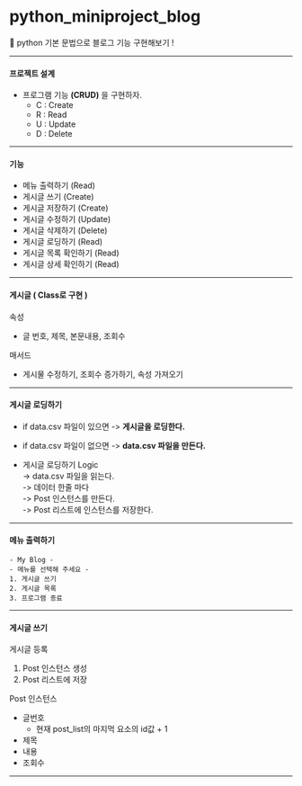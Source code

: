 <h1> python_miniproject_blog </h1>
📝 python 기본 문법으로 블로그 기능 구현해보기 !

---

<h4> 프로젝트 설계 </h4>

- 프로그램 기능 **(CRUD)** 을 구현하자.
  - C : Create
  - R : Read
  - U : Update
  - D : Delete

---

<h4>기능</h4>

- 메뉴 출력하기 (Read)
- 게시글 쓰기 (Create)
- 게시글 저장하기 (Create)
- 게시글 수정하기 (Update)
- 게시글 삭제하기 (Delete)
- 게시글 로딩하기 (Read)
- 게시글 목록 확인하기 (Read)
- 게시글 상세 확인하기 (Read)

---

<h4>게시글 ( Class로 구현 )</h4>

속성

- 글 번호, 제목, 본문내용, 조회수

매서드

- 게시물 수정하기, 조회수 증가하기, 속성 가져오기

---

<h4>게시글 로딩하기</h4>

- if data.csv 파일이 있으면
  -> **게시글을 로딩한다.**

- if data.csv 파일이 없으면
  -> **data.csv 파일을 만든다.**

- 게시글 로딩하기 Logic  
  -> data.csv 파일을 읽는다.  
  -> 데이터 한줄 마다  
  -> Post 인스턴스를 만든다.  
  -> Post 리스트에 인스턴스를 저장한다.

---

<h4>메뉴 출력하기</h4>

```
- My Blog -
- 메뉴를 선택해 주세요 -
1. 게시글 쓰기
2. 게시글 목록
3. 프로그램 종료
```

---

<h4>게시글 쓰기</h4>

게시글 등록

1. Post 인스턴스 생성
2. Post 리스트에 저장

Post 인스턴스

- 글번호
  - 현재 post_list의 마지먹 요소의 id값 + 1
- 제목
- 내용
- 조회수

---
